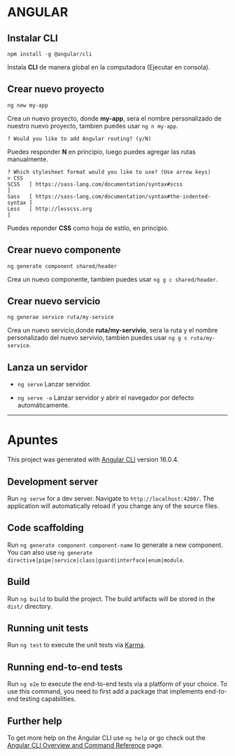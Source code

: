 
# ANGULAR

## Instalar CLI

`npm install -g @angular/cli`

Instala **CLI** de manera global en la computadora (Ejecutar en consola).

## Crear nuevo proyecto

`ng new my-app`

Crea un nuevo proyecto, donde **my-app**, sera el nombre personalizado de nuestro nuevo proyecto, tambien puedes usar `ng n my-app`.

```
? Would you like to add Angular routing? (y/N)
```
Puedes responder **N** en principio, luego puedes agregar las rutas manualmente.
```
? Which stylesheet format would you like to use? (Use arrow keys)
> CSS
SCSS   [ https://sass-lang.com/documentation/syntax#scss                ]
Sass   [ https://sass-lang.com/documentation/syntax#the-indented-syntax ]
Less   [ http://lesscss.org                                             ]
```
Puedes reponder **CSS** como hoja de estilo, en principio.

## Crear nuevo componente

`ng generate component shared/header` 

Crea un nuevo componente, tambien puedes usar `ng g c shared/header`.

## Crear nuevo servicio

`ng generae service ruta/my-service` 

Crea un nuevo servicio,donde **ruta/my-servivio**, sera la ruta y el nombre personalizado del nuevo servivio, tambien puedes usar `ng g s ruta/my-service`.

## Lanza un servidor

- `ng serve` Lanzar servidor.

- `ng serve -o` Lanzar servidor y abrir el navegador por defecto automáticamente.

---

# Apuntes

This project was generated with [Angular CLI](https://github.com/angular/angular-cli) version 16.0.4.

## Development server

Run `ng serve` for a dev server. Navigate to `http://localhost:4200/`. The application will automatically reload if you change any of the source files.

## Code scaffolding

Run `ng generate component component-name` to generate a new component. You can also use `ng generate directive|pipe|service|class|guard|interface|enum|module`.

## Build

Run `ng build` to build the project. The build artifacts will be stored in the `dist/` directory.

## Running unit tests

Run `ng test` to execute the unit tests via [Karma](https://karma-runner.github.io).

## Running end-to-end tests

Run `ng e2e` to execute the end-to-end tests via a platform of your choice. To use this command, you need to first add a package that implements end-to-end testing capabilities.

## Further help

To get more help on the Angular CLI use `ng help` or go check out the [Angular CLI Overview and Command Reference](https://angular.io/cli) page.
